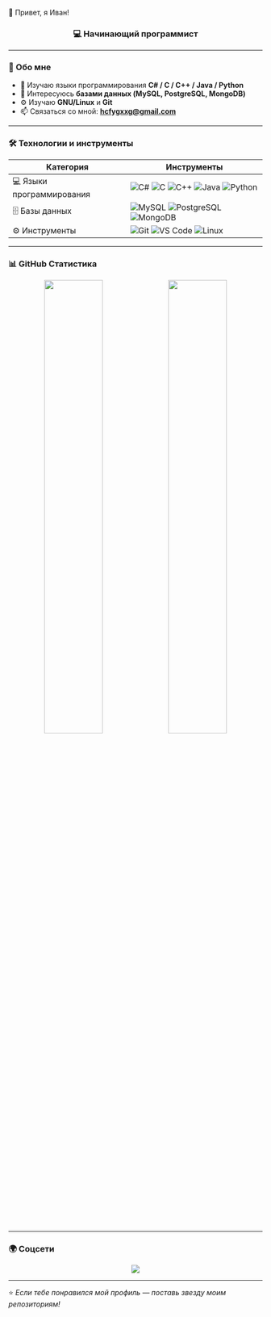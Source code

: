 👋 Привет, я Иван!</h1>
<h3 align="center">💻 Начинающий программист</h3>

---

### 🧭 Обо мне
- 🎯 Изучаю языки программирования **C# / C / С++ / Java / Python**
- 💾 Интересуюсь **базами данных (MySQL, PostgreSQL, MongoDB)**
- ⚙️ Изучаю **GNU/Linux** и **Git**
- 📫 Связаться со мной: **hcfygxxg@gmail.com**

---

### 🛠️ Технологии и инструменты
| Категория | Инструменты |
|------------|-------------|
| 💻 Языки программирования | ![C#](https://img.shields.io/badge/C%23-239120?style=for-the-badge&logo=c-sharp&logoColor=white) ![C](https://img.shields.io/badge/C-00599C?style=for-the-badge&logo=c&logoColor=white) ![C++](https://img.shields.io/badge/C++-00599C?style=for-the-badge&logo=cplusplus&logoColor=white) ![Java](https://img.shields.io/badge/Java-ED8B00?style=for-the-badge&logo=openjdk&logoColor=white) ![Python](https://img.shields.io/badge/Python-3776AB?style=for-the-badge&logo=python&logoColor=white) |
| 🗄️ Базы данных | ![MySQL](https://img.shields.io/badge/MySQL-005C84?style=for-the-badge&logo=mysql&logoColor=white) ![PostgreSQL](https://img.shields.io/badge/PostgreSQL-316192?style=for-the-badge&logo=postgresql&logoColor=white) ![MongoDB](https://img.shields.io/badge/MongoDB-4EA94B?style=for-the-badge&logo=mongodb&logoColor=white) |
| ⚙️ Инструменты | ![Git](https://img.shields.io/badge/Git-F05033?style=for-the-badge&logo=git&logoColor=white) ![VS Code](https://img.shields.io/badge/VS%20Code-0078d7?style=for-the-badge&logo=visual-studio-code&logoColor=white) ![Linux](https://img.shields.io/badge/Linux-FCC624?style=for-the-badge&logo=linux&logoColor=black) |

---

### 📊 GitHub Статистика

<p align="center">
  <img width="48%" src="https://github-readme-stats.vercel.app/api?username=yourusername&show_icons=true&theme=tokyonight" />
  <img width="48%" src="https://github-readme-streak-stats.herokuapp.com/?user=yourusername&theme=tokyonight" />
</p>

---

### 🌍 Соцсети
<p align="center">
  <a href="https://t.me/bully-goldie"><img src="https://img.shields.io/badge/Telegram-26A5E4?style=for-the-badge&logo=telegram&logoColor=white"/></a>
</p>

---

⭐️ *Если тебе понравился мой профиль — поставь звезду моим репозиториям!*
